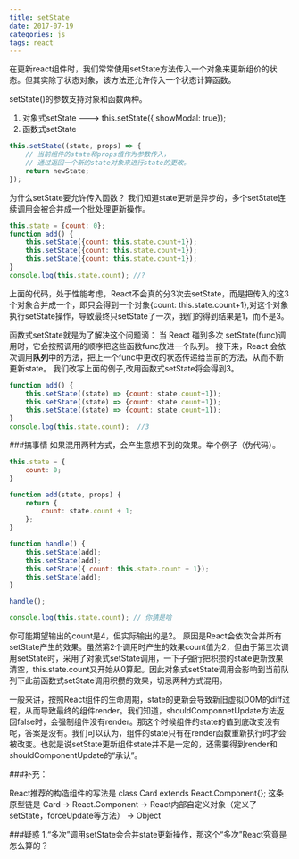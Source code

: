 ```yaml
---
title: setState
date: 2017-07-19
categories: js
tags: react
---
```



在更新react组件时，我们常常使用setState方法传入一个对象来更新组价的状态。但其实除了状态对象，该方法还允许传入一个状态计算函数。

setState()的参数支持对象和函数两种。
1. 对象式setState ---> this.setState({ showModal: true});
2. 函数式setState
```javascript
this.setState((state, props) => {
    // 当前组件的state和props值作为参数传入，
    // 通过返回一个新的state对象来进行state的更改。
    return newState;
});
```


为什么setState要允许传入函数？
我们知道state更新是异步的，多个setState连续调用会被合并成一个批处理更新操作。
```javascript
this.state = {count: 0};
function add() {
    this.setState({count: this.state.count+1});
    this.setState({count: this.state.count+1});
    this.setState({count: this.state.count+1});
}
console.log(this.state.count); //?
```
上面的代码，处于性能考虑，React不会真的分3次去setState，而是把传入的这3个对象合并成一个，即只会得到一个对象{count: this.state.count+1},对这个对象执行setState操作，导致最终只setState了一次，我们的得到结果是1，而不是3。


函数式setState就是为了解决这个问题滴：
当 React 碰到多次 setState(func)调用时，它会按照调用的顺序把这些函数func放进一个队列。
接下来，React 会依次调用**队列**中的方法，把上一个func中更改的状态传递给当前的方法，从而不断更新state。
我们改写上面的例子,改用函数式setState将会得到3。
```javascript
function add() {
    this.setState((state) => {count: state.count+1});
    this.setState((state) => {count: state.count+1});
    this.setState((state) => {count: state.count+1});
}
console.log(this.state.count);  //3
```

###搞事情
如果混用两种方式，会产生意想不到的效果。举个例子（伪代码）。
```javascript
this.state = {
    count: 0;
}

function add(state, props) {
    return {
        count: state.count + 1;
    };
}

function handle() {
    this.setState(add);
    this.setState(add);
    this.setState({ count: this.state.count + 1});
    this.setState(add);
}

handle();

console.log(this.state.count); // 你猜是啥
```
你可能期望输出的count是4，但实际输出的是2。
原因是React会依次合并所有setState产生的效果。虽然第2个调用时产生的效果count值为2，但由于第三次调用setState时，采用了对象式setState调用，一下子强行把积攒的state更新效果清空，this.state.count又开始从0算起。因此对象式setState调用会影响到当前队列下此前函数式setState调用积攒的效果，切忌两种方式混用。



一般来讲，按照React组件的生命周期，state的更新会导致新旧虚拟DOM的diff过程，从而导致最终的组件render。我们知道，shouldComponnetUpdate方法返回false时，会强制组件没有render。那这个时候组件的state的值到底改变没有呢，答案是没有。我们可以认为，组件的state只有在render函数重新执行时才会被改变。也就是说setState更新组件state并不是一定的，还需要得到render和shouldComponentUpdate的“承认”。



###补充：

React推荐的构造组件的写法是 class Card extends React.Component{};
这条原型链是 Card -> React.Component -> React内部自定义对象（定义了setState，forceUpdate等方法） -> Object


###疑惑
1.“多次”调用setState会合并state更新操作，那这个“多次”React究竟是怎么算的？




